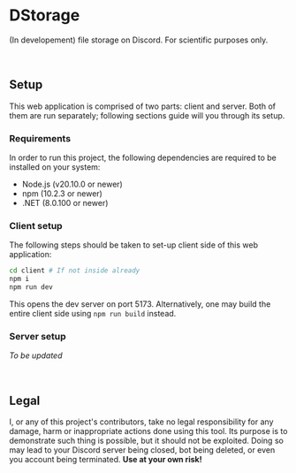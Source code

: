 # DStorage
(In developement) file storage on Discord. For scientific purposes only.

<br>

## Setup

This web application is comprised of two parts: client and server. Both of them are run separately; following sections guide will you through its setup.

### Requirements

In order to run this project, the following dependencies are required to be installed on your system:
- Node.js (v20.10.0 or newer)
- npm (10.2.3 or newer)
- .NET (8.0.100 or newer)

### Client setup

The following steps should be taken to set-up client side of this web application:

```bash
cd client # If not inside already
npm i
npm run dev 
```

This opens the dev server on port 5173. Alternatively, one may build the entire client side using `npm run build` instead.

### Server setup

*To be updated*

<br>

## Legal

I, or any of this project's contributors, take no legal responsibility for any damage, harm or inappropriate actions done using this tool. Its purpose is to demonstrate such thing is possible, but it should not be exploited. Doing so may lead to your Discord server being closed, bot being deleted, or even you account being terminated. **Use at your own risk!**  